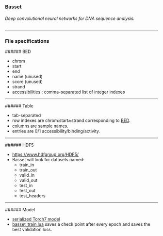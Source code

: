 ### Basset
###### Deep convolutional neural networks for DNA sequence analysis.
--------------------------------------------------------------------------------
### File specifications

<a name="bed"/>
###### BED

- chrom
- start
- end
- name (unused)
- score (unused)
- strand
- accessibilities : comma-separated list of integer indexes

--------------------------------------------------------------------------------
<a name="table"/>
###### Table

- tab-separated
- row indexes are chrom:start:end:strand corresponding to [BED](#bed).
- columns are sample names.
- entries are 0/1 accessibility/binding/activity.

--------------------------------------------------------------------------------
<a name="hdf5"/>
###### HDF5

- https://www.hdfgroup.org/HDF5/
- Basset will look for datasets named:
  - train_in
  - train_out
  - valid_in
  - valid_out
  - test_in
  - test_out
  - test_headers

--------------------------------------------------------------------------------
<a name="model"/>
###### Model

- [serialized Torch7 model](https://github.com/torch/torch7/blob/master/doc/serialization.md)
- [basset_train.lua](learning.md#train) saves a check point after every epoch and saves the best validation loss.